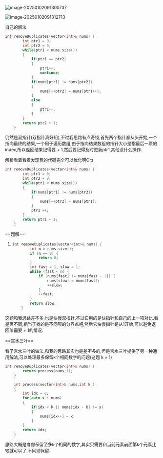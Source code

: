 ![image-20250102091300737](D:\Practice\daily(interview)\26删除有序数组的重复项.assets\image-20250102091300737.png)

![image-20250102091312713](D:\Practice\daily(interview)\26删除有序数组的重复项.assets\image-20250102091312713.png)

自己的解法

```c++
int removeDuplicates(vector<int>& nums) {
        int ptr1 = 0;
        int ptr2 = 0;  
        while(ptr1 < nums.size())
        {
            if(ptr1 == ptr2)
            {
                ptr1++;
                continue;
            }
            if(nums[ptr1] != nums[ptr2])
            {
                nums[++ptr2] = nums[ptr1++];
            }
            else
            {
                ptr1++;
            }
        }
        return ptr2 + 1;
    }
```

仍然是双指针(双指针真好用),不过我思路有点奇怪,首先两个指针都从头开始,一个指向最终的结果,一个用于遍历数组,由于指向结果数组的指针大小是指最后一项的index,所以返回结果记得要 + 1,然后要记得及时更新ptr1,其他没什么操作.

解析看着看着发现我的代码完全可以优化啊Orz

```c++
int removeDuplicates(vector<int>& nums) {
        int ptr1 = 0;
        int ptr2 = 0;  
        while(ptr1 < nums.size())
        {
            if(nums[ptr1] != nums[ptr2])
            {
                nums[++ptr2] = nums[ptr1];
            }
            ptr1 ++;
        }
        return ptr2 + 1;
    }
```





==题解==

1. ```c++
   int removeDuplicates(vector<int>& nums) {
           int n = nums.size();
           if (n == 0) {
               return 0;
           }
           int fast = 1, slow = 1;
           while (fast < n) {
               if (nums[fast] != nums[fast - 1]) {
                   nums[slow] = nums[fast];
                   ++slow;
               }
               ++fast;
           }
           return slow;
       }
   
   ```

这题和我思路差不多,也是快慢双指针,不过它用的是快指针和自己的上一项对比,看是否不同,相当于找的是不同项的分界点吧,然后它快慢指针是从1开始,可以避免返回值需要 + 1的情况.

==宫水三叶==

看了宫水三叶的做法,和我的思路其实也是差不多的,但是宫水三叶提供了另一种通用解法,可以处理最多保留k个相同数字的问题(这题 k = 1)

```c++
int removeDuplicates(vector<int>& nums) {
        return process(nums,1);
    }

    int process(vector<int>& nums,int k )
    {
        int idx = 0;
        for(auto x : nums)
        {
            if(idx < k || nums[idx - k] != x)
            {
                nums[idx++] = x;
            }
        }
        return idx;
    }
```

思路大概是考虑保留至多k个相同的数字,其实只需要和当前元素前面第k个元素比较就可以了,不同则保留.